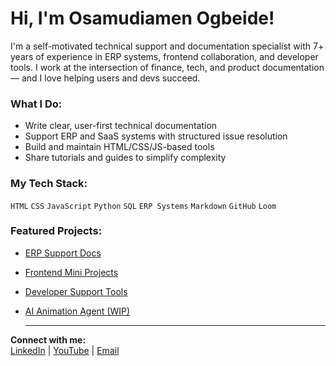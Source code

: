 # Hi, I'm Osamudiamen Ogbeide!

I'm a self-motivated technical support and documentation specialist with 7+ years of experience in ERP systems, frontend collaboration, and developer tools. I work at the intersection of finance, tech, and product documentation — and I love helping users and devs succeed.

### What I Do:
- Write clear, user-first technical documentation
- Support ERP and SaaS systems with structured issue resolution
- Build and maintain HTML/CSS/JS-based tools
- Share tutorials and guides to simplify complexity

### My Tech Stack:
`HTML` `CSS` `JavaScript` `Python` `SQL` `ERP Systems` `Markdown` `GitHub` `Loom`

### Featured Projects:
- [ERP Support Docs](https://github.com/ogbeide-osamudiamen/erp-support-docs)
- [Frontend Mini Projects](https://github.com/ogbeidemike/frontend-mini-projects.git)
- [Developer Support Tools](https://github.com/ogbeide-osamudiamen/developer-support-tools)
- [AI Animation Agent (WIP)](https://github.com/ogbeide-osamudiamen/ai-animation-agent)

  ---

**Connect with me:**  
[LinkedIn](https://linkedin.com/in/your-profile) | [YouTube](https://youtube.com/your-channel) | [Email](mailto:ogbeidemike038@gmail.com)
